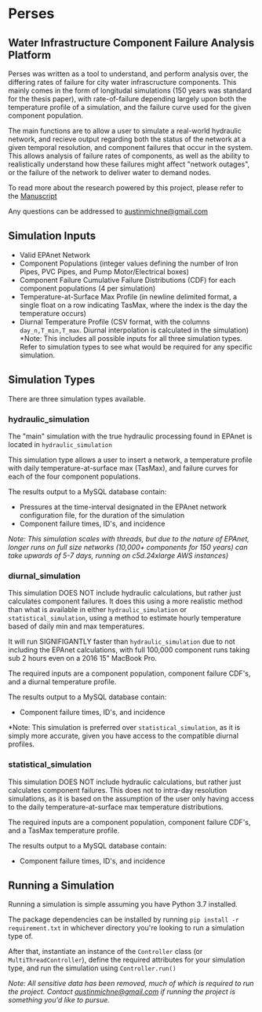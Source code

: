 # Perses
## Water Infrastructure Component Failure Analysis Platform
Perses was written as a tool to understand, and perform analysis over, the differing rates of failure for city water infrascructure components. This mainly comes in the form of longitudal simulations (150 years was standard for the thesis paper), with rate-of-failure depending largely upon both the temperature profile of a simulation, and the failure curve used for the given component population.

The main functions are to allow a user to simulate a real-world hydraulic network, and recieve output regarding both the status of the network at a given temporal resolution, and component failures that occur in the system.
This allows analysis of failure rates of components, as well as the ability to realistically understand how these failures might affect "network outages", or the failure of the network to deliver water to demand nodes.

To read more about the research powered by this project, please refer to the [Manuscript](https://drive.google.com/open?id=1Wr1HyVtZFwwCHVUoKX5YsYZeiHx_1ISL)

Any questions can be addressed to austinmichne@gmail.com

## Simulation Inputs
* Valid EPAnet Network
* Component Populations (integer values defining the number of Iron Pipes, PVC Pipes, and Pump Motor/Electrical boxes)
* Component Failure Cumulative Failure Distributions (CDF) for each component populations (4 per simulation)
* Temperature-at-Surface Max Profile (in newline delimited format, a single float on a row indicating TasMax, where the index is the day the temperature occurs)
* Diurnal Temperature Profile (CSV format, with the columns ```day_n,T_min,T_max```. Diurnal interpolation is calculated in the simulation)
*Note: This includes all possible inputs for all three simulation types. Refer to simulation types to see what would be required for any specific simulation.

## Simulation Types
There are three simulation types available. 
### hydraulic_simulation
The "main" simulation with the true hydraulic processing found in EPAnet is located in ```hydraulic_simulation```

This simulation type allows a user to insert a network, a temperature profile with daily temperature-at-surface max (TasMax), and failure curves for each of the four component populations.

The results output to a MySQL database contain:
* Pressures at the time-interval designated in the EPAnet network configuration file, for the duration of the simulation
* Component failure times, ID's, and incidence

*Note: This simulation scales with threads, but due to the nature of EPAnet, longer runs on full size networks (10,000+ components for 150 years) can take upwards of 5-7 days, running on c5d.24xlarge AWS instances)*

### diurnal_simulation
This simulation DOES NOT include hydraulic calculations, but rather just calculates component failures. It does this using a more realistic method than what is available in either ```hydraulic_simulation``` or ```statistical_simulation```, using a method to estimate hourly temperature based of daily min and max temperatures.

It will run SIGNIFIGANTLY faster than ```hydraulic_simulation``` due to not including the EPAnet calculations, with full 100,000 component runs taking sub 2 hours even on a 2016 15" MacBook Pro.

The required inputs are a component population, component failure CDF's, and a diurnal temperature profile.

The results output to a MySQL database contain:
* Component failure times, ID's, and incidence

*Note: This simulation is preferred over ```statistical_simulation```, as it is simply more accurate, given you have access to the compatible diurnal profiles.

### statistical_simulation
This simulation DOES NOT include hydraulic calculations, but rather just calculates component failures. This does not to intra-day resolution simulations, as it is based on the assumption of the user only having access to the daily temperature-at-surface max temperature distributions.

The required inputs are a component population, component failure CDF's, and a TasMax temperature profile.

The results output to a MySQL database contain:
* Component failure times, ID's, and incidence

## Running a Simulation
Running a simulation is simple assuming you have Python 3.7 installed.

The package dependencies can be installed by running ```pip install -r requirement.txt``` in whichever directory you're looking to run a simulation type of.

After that, instantiate an instance of the ```Controller``` class (or ```MultiThreadController```), define the required attributes for your simulation type, and run the simulation using ```Controller.run()```


*Note: All sensitive data has been removed, much of which is required to run the project. Contact austinmichne@gmail.com if running the project is something you'd like to pursue.*


